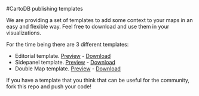 #CartoDB publishing templates

We are providing a set of templates to add some context to your maps in an easy and flexible way.
Feel free to download and use them in your visualizations.

For the time being there are 3 different templates:
- Editorial template. [Preview](http://cartodb.github.com/cartodb-publishing-templates/editorial/) - [Download](http://cartodb.github.com/cartodb-publishing-templates/dist/editorial.zip)
- Sidepanel template. [Preview](http://cartodb.github.com/cartodb-publishing-templates/sidepanel/) - [Download](http://cartodb.github.com/cartodb-publishing-templates/dist/sidepanel.zip)
- Double Map template. [Preview](http://cartodb.github.com/cartodb-publishing-templates/doublemap/) - [Download](http://cartodb.github.com/cartodb-publishing-templates/dist/doublemap.zip)

If you have a template that you think that can be useful for the community, fork this repo and push your code!

